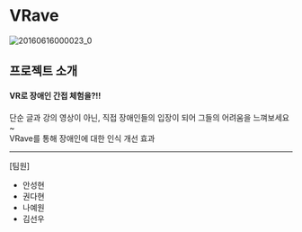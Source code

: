 # VRave         
![20160616000023_0](https://user-images.githubusercontent.com/80326384/125542023-590b0eb1-34ff-4414-888d-70b45c32b8d0.jpg)  
## 프로젝트 소개   
#### VR로 장애인 간접 체험을?!!   
단순 글과 강의 영상이 아닌, 직접 장애인들의 입장이 되어 그들의 어려움을 느껴보세요~   
VRave를 통해 장애인에 대한 인식 개선 효과   
***
[팀원]   
* 안성현
* 권다현
* 나예원
* 김선우
 
